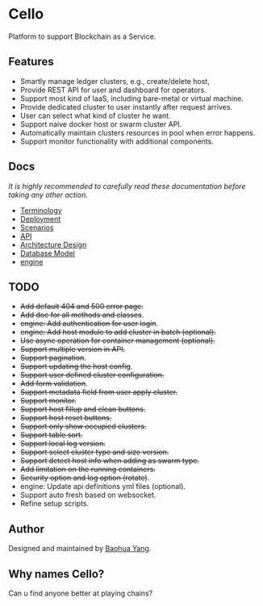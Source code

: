 # Cello
Platform to support Blockchain as a Service.

## Features

* Smartly manage ledger clusters, e.g., create/delete host,
* Provide REST API for user and dashboard for operators.
* Support most kind of IaaS, including bare-metal or virtual machine.
* Provide dedicated cluster to user instantly after request arrives.
* User can select what kind of cluster he want.
* Support naive docker host or swarm cluster API.
* Automatically maintain clusters resources in pool when error happens.
* Support monitor functionality with additional components.

## Docs
*It is highly recommended to carefully read these documentation before
taking any other action.*

* [Terminology](docs/terminology.md)
* [Deployment](docs/deployment.md)
* [Scenarios](docs/scenario.md)
* [API](docs/api_v2.md)
* [Architecture Design](docs/arch.md)
* [Database Model](docs/db.md)
* [engine](docs/admin.md)

## TODO
* ~~Add default 404 and 500 error page.~~
* ~~Add doc for all methods and classes~~.
* ~~engine: Add authentication for user login~~.
* ~~engine: Add host module to add cluster in batch (optional).~~
* ~~Use async operation for container management (optional).~~
* ~~Support multiple version in API.~~
* ~~Support pagination~~.
* ~~Support updating the host config~~.
* ~~Support user defined cluster configuration.~~
* ~~Add form validation~~.
* ~~Support metadata field from user apply cluster.~~
* ~~Support monitor.~~
* ~~Support host fillup and clean buttons.~~
* ~~Support host reset buttons.~~
* ~~Support only show occupied clusters.~~
* ~~Support table sort.~~
* ~~Support local log version.~~
* ~~Support select cluster type and size version.~~
* ~~Support detect host info when adding as swarm type.~~
* ~~Add limitation on the running containers.~~
* ~~Security option and log option (rotate)~~.
* engine: Update api definitions yml files (optional).
* Support auto fresh based on websocket.
* Refine setup scripts.

## Author
Designed and maintained by [Baohua Yang](yangbaohua@gmail.com).

## Why names Cello?
Can u find anyone better at playing chains?